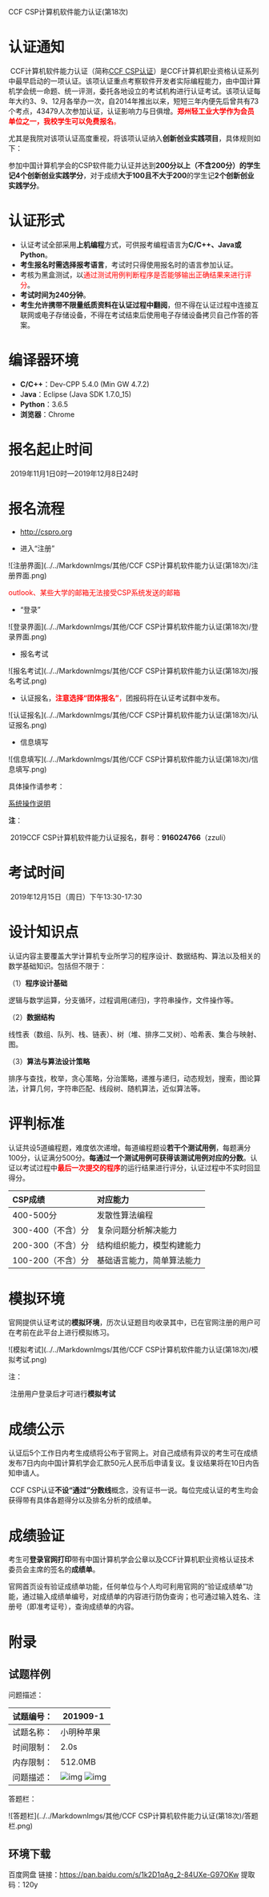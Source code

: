 CCF CSP计算机软件能力认证(第18次)



# 认证通知

​		CCF计算机软件能力认证（简称[CCF CSP认证](http://cspro.org/)）是CCF计算机职业资格认证系列中最早启动的一项认证。该项认证重点考察软件开发者实际编程能力，由中国计算机学会统一命题、统一评测，委托各地设立的考试机构进行认证考试。该项认证每年大约3、9、12月各举办一次，自2014年推出以来，短短三年内便先后曾共有73个考点，43479人次参加认证，认证影响力与日俱增。<font color="red">**郑州轻工业大学作为会员单位之一，我校学生可以免费报名**。</font>

​		尤其是我院对该项认证高度重视，将该项认证纳入**创新创业实践项目**，具体规则如下：

​		参加中国计算机学会的CSP软件能力认证并达到**200分以上（不含200分）**的学生记**4个创新创业实践学分**，对于成绩**大于100且不大于200**的学生记**2个创新创业实践学分**。



# 认证形式

- 认证考试全部采用**上机编程**方式，可供报考编程语言为**C/C++、Java或Python**。
- **考生报名时需选择报考语言**，考试时只得使用报名时的语言参加认证。
- 考核为黑盒测试，以<font color="red">通过测试用例判断程序是否能够输出正确结果来进行评分</font>。
- **考试时间为240分钟**。
- **考生允许携带不限量纸质资料在认证过程中翻阅**，但不得在认证过程中连接互联网或电子存储设备，不得在考试结束后使用电子存储设备拷贝自己作答的答案。



# 编译器环境

- **C/C++**：Dev-CPP 5.4.0 (Min GW 4.7.2)
- J**ava**：Eclipse (Java SDK 1.7.0_15)
- **Python**：3.6.5
- **浏览器**：Chrome



# 报名起止时间

​	2019年11月1日0时—2019年12月8日24时



# 报名流程

- http://cspro.org

- 进入“注册”

![注册界面](../../MarkdownImgs/其他/CCF CSP计算机软件能力认证(第18次)/注册界面.png)

<font color="red">outlook、某些大学的邮箱无法接受CSP系统发送的邮箱</font>

- “登录”

![登录界面](../../MarkdownImgs/其他/CCF CSP计算机软件能力认证(第18次)/登录界面.png)

- 报名考试

![报名考试](../../MarkdownImgs/其他/CCF CSP计算机软件能力认证(第18次)/报名考试.png)

- 认证报名，<font color="red">**注意选择“团体报名”**，</font>团报码将在认证考试群中发布。

![认证报名](../../MarkdownImgs/其他/CCF CSP计算机软件能力认证(第18次)/认证报名.png)

- 信息填写

![信息填写](../../MarkdownImgs/其他/CCF CSP计算机软件能力认证(第18次)/信息填写.png)

具体操作请参考：

[系统操作说明](http://cspro.org/cms/show.action?code=publish_8ac21fad694d05b4016a0528dc9e0132&siteid=100000)



**注**：

​		2019CCF CSP计算机软件能力认证报名，群号：**916024766**（zzuli）



# 考试时间

​	2019年12月15日（周日）下午13:30-17:30



# 设计知识点

​		认证内容主要覆盖大学计算机专业所学习的程序设计、数据结构、算法以及相关的数学基础知识。包括但不限于：

（1）**程序设计基础**

​		逻辑与数学运算，分支循环，过程调用(递归)，字符串操作，文件操作等。

（2）**数据结构**

​		线性表（数组、队列、栈、链表）、树（堆、排序二叉树）、哈希表、集合与映射、图。

（3）**算法与算法设计策略**

​		排序与查找，枚举，贪心策略，分治策略，递推与递归，动态规划，搜索，图论算法，计算几何，字符串匹配、线段树、随机算法，近似算法等。



# 评判标准

​		认证共设5道编程题，难度依次递增。每道编程题设**若干个测试用例**，每题满分100分，认证满分500分。**每通过一个测试用例可获得该测试用例对应的分数**。认证以考试过程中<font color="red">**最后一次提交的程序**</font>的运行结果进行评分，认证过程中不实时回显得分。

| CSP成绩           | 对应能力                   |
| :---------------- | :------------------------- |
| 400-500分         | 发散性算法编程             |
| 300-400（不含）分 | 复杂问题分析解决能力       |
| 200-300（不含）分 | 结构组织能力，模型构建能力 |
| 100-200（不含）分 | 基础语言能力，简单算法能力 |



# 模拟环境

​		官网提供认证考试的**模拟环境**，历次认证题目均收录其中，已在官网注册的用户可在考前在此平台上进行模拟练习。

![模拟考试](../../MarkdownImgs/其他/CCF CSP计算机软件能力认证(第18次)/模拟考试.png)

注：

​		注册用户登录后才可进行**模拟考试**



# 成绩公示

​		认证后5个工作日内考生成绩将公布于官网上。对自己成绩有异议的考生可在成绩发布7日内向中国计算机学会汇款50元人民币后申请复议。复议结果将在10日内告知申请人。

​		CCF CSP认证**不设“通过”分数线**概念，没有证书一说。每位完成认证的考生均会获得带有具体各题得分以及排名分析的成绩单。



# 成绩验证

​		考生可**登录官网打印**带有中国计算机学会公章以及CCF计算机职业资格认证技术委员会主席的签名的**成绩单**。

​		官网首页设有验证成绩单功能，任何单位与个人均可利用官网的“验证成绩单”功能，通过输入成绩单编号，对成绩单的内容进行防伪查询；也可通过输入姓名、注册号（即准考证号），查询成绩单的内容。



# 附录

## 试题样例

问题描述：

| 试题编号： | 201909-1                                                     |
| ---------- | ------------------------------------------------------------ |
| 试题名称： | 小明种苹果                                                   |
| 时间限制： | 2.0s                                                         |
| 内存限制： | 512.0MB                                                      |
| 问题描述： | ![img](http://118.190.20.162/RequireFile.do?fid=3gjBbNB3) ![img](http://118.190.20.162/RequireFile.do?fid=887h2Qe8) |

答题栏：

![答题栏](../../MarkdownImgs/其他/CCF CSP计算机软件能力认证(第18次)/答题栏.png)



## 环境下载

百度网盘
链接：https://pan.baidu.com/s/1k2D1qAg_2-84UXe-G97OKw
提取码：120y